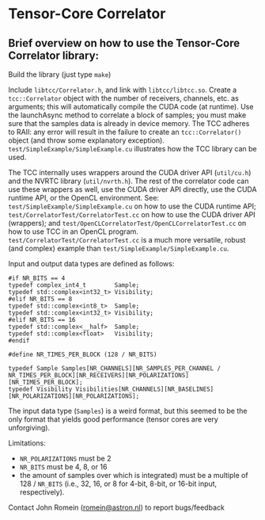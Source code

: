 # Tensor-Core Correlator

## Brief overview on how to use the Tensor-Core Correlator library:

Build the library (just type `make`)

Include `libtcc/Correlator.h`, and link with `libtcc/libtcc.so`.
Create a `tcc::Correlator` object with the number of receivers, channels, etc.
as arguments; this will automatically compile the CUDA code (at runtime).
Use the launchAsync method to correlate a block of samples; you must make
sure that the samples data is already in device memory.
The TCC adheres to RAII: any error will result in the failure to create
an `tcc::Correlator()` object (and throw some explanatory exception).
`test/SimpleExample/SimpleExample.cu` illustrates how the TCC library can be used.

The TCC internally uses wrappers around the CUDA driver API (`util/cu.h`) and
the NVRTC library (`util/nvrth.h`).  The rest of the correlator code can use
these wrappers as well, use the CUDA driver API directly, use the CUDA
runtime API, or the OpenCL environment.  See: `test/SimpleExample/SimpleExample.cu`
on how to use the CUDA runtime API; `test/CorrelatorTest/CorrelatorTest.cc` on
how to use the CUDA driver API (wrappers); and
`test/OpenCLCorrelatorTest/OpenCLCorrelatorTest.cc` on how to use TCC in an
OpenCL program.  `test/CorrelatorTest/CorrelatorTest.cc` is a much more versatile,
robust (and complex) example than `test/SimpleExample/SimpleExample.cu`.

Input and output data types are defined as follows:

```
#if NR_BITS == 4
typedef complex_int4_t        Sample;
typedef std::complex<int32_t> Visibility;
#elif NR_BITS == 8
typedef std::complex<int8_t>  Sample;
typedef std::complex<int32_t> Visibility;
#elif NR_BITS == 16
typedef std::complex<__half>  Sample;
typedef std::complex<float>   Visibility;
#endif

#define NR_TIMES_PER_BLOCK (128 / NR_BITS)

typedef Sample Samples[NR_CHANNELS][NR_SAMPLES_PER_CHANNEL / NR_TIMES_PER_BLOCK][NR_RECEIVERS][NR_POLARIZATIONS][NR_TIMES_PER_BLOCK];
typedef Visibility Visibilities[NR_CHANNELS][NR_BASELINES][NR_POLARIZATIONS][NR_POLARIZATIONS];
```

The input data type (`Samples`) is a weird format, but this seemed to be the only
format that yields good performance (tensor cores are very unforgiving).

Limitations:
- `NR_POLARIZATIONS` must be 2
- `NR_BITS` must be 4, 8, or 16
- the amount of samples over which is integrated) must be a multiple of 128 / `NR_BITS`
  (i.e., 32, 16, or 8 for 4-bit, 8-bit, or 16-bit input, respectively).

Contact John Romein (romein@astron.nl) to report bugs/feedback
